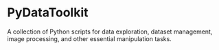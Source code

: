 # PyDataToolkit
A collection of Python scripts for data exploration, dataset management, image processing, and other essential manipulation tasks.
